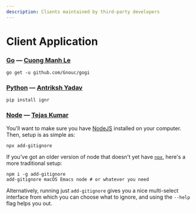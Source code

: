 ```yaml
---
description: Clients maintained by third-party developers
---
```


# Client Application

### [Go](https://github.com/Gnouc/gogi) — [Cuong Manh Le](https://github.com/Gnouc)

```text
go get -u github.com/Gnouc/gogi
```

### [Python](https://github.com/Antrikshy/ignr.py) — [Antriksh Yadav](https://github.com/Antrikshy)

```text
pip install ignr
```

### [Node](https://github.com/TejasQ/add-gitignore) — [Tejas Kumar](https://github.com/TejasQ)

You'll want to make sure you have [NodeJS](https://nodejs.org/en/) installed on your computer. Then, setup is as simple as:

```text
npx add-gitignore
```

If you've got an older version of node that doesn't yet have [`npx`](https://www.npmjs.com/package/npx), here's a more traditional setup:

```text
npm i -g add-gitignore
add-gitignore macOS Emacs node # or whatever you need
```

Alternatively, running just `add-gitignore` gives you a nice multi-select interface from which you can choose what to ignore, and using the `--help` flag helps you out.

